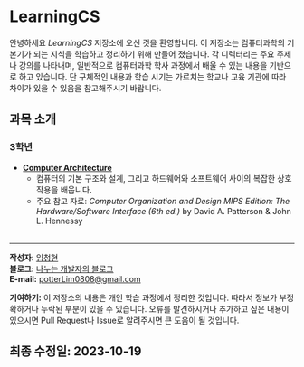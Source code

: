 # LearningCS
안녕하세요 *LearningCS* 저장소에 오신 것을 환영합니다. 이 저장소는 컴퓨터과학의 기본기가 되는 지식을 학습하고 정리하기 위해 만들어 졌습니다. 각 디렉터리는 주요 주제나 강의를 나타내며, 일반적으로 컴퓨터과학 학사 과정에서 배울 수 있는 내용을 기반으로 하고 있습니다. 단 구체적인 내용과 학습 시기는 가르치는 학교나 교육 기관에 따라 차이가 있을 수 있음을 참고해주시기 바랍니다.

## 과목 소개

### 3학년
- [**Computer Architecture**](./Computer%20Architecture)
  - 컴퓨터의 기본 구조와 설계, 그리고 하드웨어와 소프트웨어 사이의 복잡한 상호작용을 배웁니다.
  - 주요 참고 자료: *Computer Organization and Design MIPS Edition: The Hardware/Software Interface (6th ed.)* by David A. Patterson & John L. Hennessy
<br></br>
---
**작성자:** [임청현](https://github.com/potterLim)  
**블로그:** [나누는 개발자의 블로그](https://potterlim.tistory.com/)  
**E-mail:** potterLim0808@gmail.com

**기여하기:** 이 저장소의 내용은 개인 학습 과정에서 정리한 것입니다. 따라서 정보가 부정확하거나 누락된 부분이 있을 수 있습니다. 오류를 발견하시거나 추가하고 싶은 내용이 있으시면 Pull Request나 Issue로 알려주시면 큰 도움이 될 것입니다.

**최종 수정일:** 2023-10-19
---

